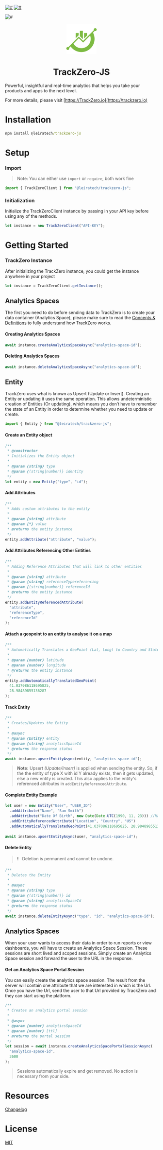 [![#](https://img.shields.io/npm/v/@leiratech/trackzero-js)](https://www.npmjs.com/package/@leiratech/trackzero-js) [![#](https://img.shields.io/nuget/v/Leira.TrackZero.NetCore.svg)](https://www.nuget.org/packages/Leira.TrackZero.NetCore)

![#](https://img.shields.io/npm/l/@leiratech/trackzero-js)

<p align="center"><img alt="logo" src="./logo.svg" width="100"/></p>
<h1 align="center">
  TrackZero-JS
</h1>
Powerful, insightful and real-time analytics that helps you take your products and apps to the next level.

For more details, please visit [https://TrackZero.io](https://trackzero.io)

# Installation

```bat
npm install @leiratech/trackzero-js
```

# Setup

### Import

> Note: You can either use `import` or `require`, both work fine

```js
import { TrackZeroClient } from "@leiratech/trackzero-js";
```

### Initialization

Initialize the TrackZeroClient instance by passing in your API key before using any of the methods.

```js
let instance = new TrackZeroClient("API-KEY");
```

# Getting Started

### TrackZero Instance

After initializing the TrackZero instance, you could get the instance anywhere in your project

```js
let instance = TrackZeroClient.getInstance();
```

## Analytics Spaces

The first you need to do before sending data to TrackZero is to create your data container (Analytics Space), please make sure to read the [Concepts & Definitions](https://www.trackzero.io/docs/concepts-definitions/) to fully understand how TrackZero works.

#### Creating Analytics Spaces

```js
await instance.createAnalyticsSpaceAsync("analytics-space-id");
```

#### Deleting Analytics Spaces

```js
await instance.deleteAnalyticsSpaceAsync("analytics-space-id");
```

## Entity

TrackZero uses what is known as Upsert (Update or Insert). Creating an Entity or updating it uses the same operation. This allows undeterministic creation of Entities (Or updating), which means you don’t have to remember the state of an Entity in order to determine whether you need to update or create.

```js
import { Entity } from "@leiratech/trackzero-js";
```

#### Create an Entity object

```js
/**
 * @constructor
 * Initializes the Entity object
 *
 * @param {string} type
 * @param {(string|number)} identity
 */
let entity = new Entity("type", "id");
```

#### Add Attributes

```js
/**
 * Adds custom attributes to the entity
 *
 * @param {string} attribute
 * @param {*} value
 * @returns the entity instance
 */
entity.addAttribute("attribute", "value");
```

#### Add Attributes Referencing Other Entities

```js
/**
 * Adding Reference Attributes that will link to other entities
 *
 * @param {string} attribute
 * @param {string} referenceTypereferencing
 * @param {(string|number)} referenceId
 * @returns the entity instance
 */
entity.addEntityReferencedAttribute(
  "attribute",
  "referenceType",
  "referenceId"
);
```

#### Attach a geopoint to an entity to analyse it on a map

```js
/**
 * Automatically Translates a GeoPoint (Lat, Long) to Country and State and links them as Referenced Entity.
 *
 * @param {number} latitude
 * @param {number} longitude
 * @returns the entity instance
 */
entity.addAutomaticallyTranslatedGeoPoint(
  41.037086118695825,
  28.98489855136287
);
```

#### Track Entity

```js
/**
 * Creates/Updates the Entity
 *
 * @async
 * @param {Entity} entity
 * @param {string} analyticsSpaceId
 * @returns the response status
 */
await instance.upsertEntityAsync(entity, "analytics-space-id");
```

> **Note:** Upsert _(Update/Insert)_ is applied when sending the entity. So, if the the entity of type X with id Y already exists, then it gets updated, else a new entity is created. This also applies to the entity's referenced attributes in `addEntityReferencedAttribute`.

#### Complete Entity Example

```js
let user = new Entity("User", "USER_ID")
  .addAttribute("Name", "Sam Smith")
  .addAttribute("Date Of Birth", new Date(Date.UTC(1990, 11, 23))) //Make sure dates are in UTC
  .addEntityReferencedAttribute("Location", "Country", "US")
  .addAutomaticallyTranslatedGeoPoint(41.037086118695825, 28.98489855136287);

await instance.upsertEntityAsync(user, "analytics-space-id");
```

#### Delete Entity

> :exclamation: &nbsp; Deletion is permanent and cannot be undone.

```js
/**
 * Deletes the Entity
 *
 * @async
 * @param {string} type
 * @param {(string|number)} id
 * @param {string} analyticsSpaceId
 * @returns the response status
 */
await instance.deleteEntityAsync("type", "id", "analytics-space-id");
```

## Analytics Spaces

When your user wants to access their data in order to run reports or view dashboards, you will have to create an Analytics Space Session.
These sessions are short lived and scoped sessions. Simply create an Analytics Space session and forward the user to the URL in the response.

#### Get an Analytics Space Portal Session

You can easily create the analytics space session. The result from the server will contain one attribute that we are interested in which is the Url. Once you have the Url, send the user to that Url provided by TrackZero and they can start using the platform.

```js
/**
 * Creates an analytics portal session
 *
 * @async
 * @param {number} analyticsSpaceId
 * @param {number} [ttl]
 * @returns the portal session
 */
let session = await instance.createAnalyticsSpacePortalSessionAsync(
  "analytics-space-id",
  3600
);
```

> Sessions automatically expire and get removed. No action is necessary from your side.

# Resources

[Changelog](./CHANGELOG.md#change-log)

# License

[MIT](https://github.com/leiratech/TrackZero.JavaScript/blob/main/LICENSE)
